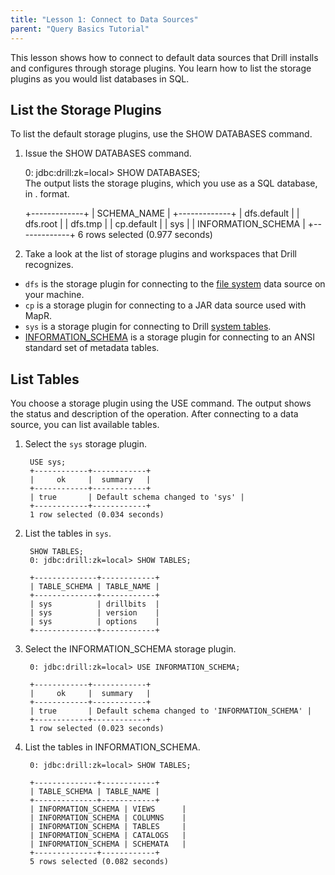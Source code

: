 ```yaml
---
title: "Lesson 1: Connect to Data Sources"
parent: "Query Basics Tutorial"
---
```

This lesson shows how to connect to default data sources that Drill installs
and configures through storage plugins. You learn how to list the storage
plugins as you would list databases in SQL.

## List the Storage Plugins

To list the default storage plugins, use the SHOW DATABASES command.

  1. Issue the SHOW DATABASES command.
    
        0: jdbc:drill:zk=local> SHOW DATABASES;  
     The output lists the storage plugins, which you use as a SQL database, in
<database>.<workspace> format.

        +-------------+
        | SCHEMA_NAME |
        +-------------+
        | dfs.default |
        | dfs.root    |
        | dfs.tmp     |
        | cp.default  |
        | sys         |
        | INFORMATION_SCHEMA |
        +-------------+
        6 rows selected (0.977 seconds)

  2. Take a look at the list of storage plugins and workspaces that Drill recognizes.

* `dfs` is the storage plugin for connecting to the [file system](/docs/querying-a-file-system) data source on your machine.
* `cp` is a storage plugin for connecting to a JAR data source used with MapR.
* `sys` is a storage plugin for connecting to Drill [system tables](/docs/querying-system-tables).
* [INFORMATION_SCHEMA](/docs/querying-the-information-schema) is a storage plugin for connecting to an ANSI standard set of metadata tables.

## List Tables

You choose a storage plugin using the USE command. The output shows the status
and description of the operation. After connecting to a data source, you can
list available tables.

  1. Select the `sys` storage plugin.
  
          USE sys;
          +------------+------------+
          |     ok     |  summary   |
          +------------+------------+
          | true       | Default schema changed to 'sys' |
          +------------+------------+
          1 row selected (0.034 seconds) 
  2. List the tables in `sys`.
  
          SHOW TABLES;
          0: jdbc:drill:zk=local> SHOW TABLES;  
          
          +--------------+------------+
          | TABLE_SCHEMA | TABLE_NAME |
          +--------------+------------+
          | sys          | drillbits  |
          | sys          | version    |
          | sys          | options    |
          +--------------+------------+
  3. Select the INFORMATION_SCHEMA storage plugin.
  
          0: jdbc:drill:zk=local> USE INFORMATION_SCHEMA;
 
          +------------+------------+
          |     ok     |  summary   |
          +------------+------------+
          | true       | Default schema changed to 'INFORMATION_SCHEMA' |
          +------------+------------+
          1 row selected (0.023 seconds)
  4. List the tables in INFORMATION_SCHEMA.

          0: jdbc:drill:zk=local> SHOW TABLES;  
 
          +--------------+------------+
          | TABLE_SCHEMA | TABLE_NAME |
          +--------------+------------+
          | INFORMATION_SCHEMA | VIEWS      |
          | INFORMATION_SCHEMA | COLUMNS    |
          | INFORMATION_SCHEMA | TABLES     |
          | INFORMATION_SCHEMA | CATALOGS   |
          | INFORMATION_SCHEMA | SCHEMATA   |
          +--------------+------------+
          5 rows selected (0.082 seconds)
